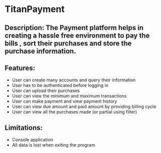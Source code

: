 # TitanPayment

## Description: The Payment platform helps in creating a hassle free environment to pay the bills , sort their purchases and store the purchase information.

## Features:
* User can create many accounts and query their information
* User has to be authenticated before logging in
* User can upload their purchases
* User can view the minimum and maximum transactions
* User can make payment and view payment history
* User can view due amount and paid amount by providing billing cycle
* User can view all the purchases made (or partial using filter)

## Limitations:
- Console application
- All data is lost when exiting the program
